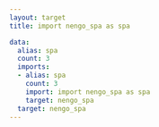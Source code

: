 ```yaml
---
layout: target
title: import nengo_spa as spa

data:
  alias: spa
  count: 3
  imports:
  - alias: spa
    count: 3
    import: import nengo_spa as spa
    target: nengo_spa
  target: nengo_spa
---
```


